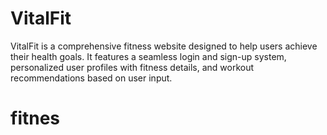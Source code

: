 # VitalFit
VitalFit is a comprehensive fitness website designed to help users achieve their health goals. It features a seamless login and sign-up system, personalized user profiles with fitness details, and workout recommendations based on user input. 
# fitnes
